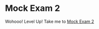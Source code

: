 # Mock Exam 2

  Wohooo! Level Up! 
  Take me to [Mock Exam 2](https://kodekloud.com/courses/539883/lectures/11118242)